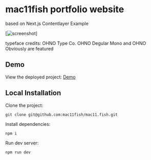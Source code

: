 # mac11fish portfolio website
based on Next.js Contentlayer Example

[![screenshot](https://mac11fish.vercel.app/images/ss.mac11fish.website.png)]


typeface credits: 
OHNO Type Co.
OHNO Degular Mono and OHNO Obviously are featured

## Demo

View the deployed project: [Demo](https://mac11fish.vercel.app/)


## Local Installation

Clone the project:

    git clone git@github.com:mac11fish/mac11.fish.git

Install dependencies:

    npm i

Run dev server:

    npm run dev
